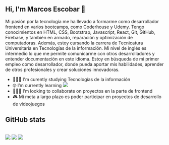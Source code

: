 ## Hi, I'm Marcos Escobar 👋
  Mi pasión por la tecnología me ha llevado a formarme como desarrollador frontend en varios bootcamps, como Coderhouse y Udemy. Tengo conocimientos en HTML, CSS, Bootstrap, Javascript, React, Git, GitHub, Firebase, y también en armado, reparación y optimización de computadoras. Además, estoy cursando la carrera de Tecnicatura Universitaria en Tecnologías de la información. Mi nivel de inglés es intermedio lo que me permite comunicarme con otros desarrolladores y entender documentación en este idioma. Estoy en búsqueda de mi primer empleo como desarrollador, donde pueda aportar mis habilidades, aprender de otros profesionales y crear soluciones innovadoras.

- 👨🏻‍🎓 I'm curently studying Tecnologías de la información
- 🤓 I’m currently learning <img src="https://img.shields.io/badge/c%23-%23239120.svg?style=for-the-badge&logo=csharp&logoColor=white">
- 👨🏻‍💻 I’m looking to collaborate on proyectos en la parte de frontend
- 🎮 Mi meta a largo plazo es poder participar en proyectos de desarrollo de videojuegos

## GitHub stats
<br>
<img src="https://github-readme-stats.vercel.app/api/top-langs/?username=mgnemoto&theme=algolia">
<img src="https://github-readme-stats.vercel.app/api?username=mgnemoto&theme=algolia">
<img src="https://github-readme-streak-stats.herokuapp.com?user=mgnemoto&theme=algolia&date_format=M%20j%5B%2C%20Y%5D">
<br>


<!--
**mgnemoto/mgnemoto** is a ✨ _special_ ✨ repository because its `README.md` (this file) appears on your GitHub profile.

Here are some ideas to get you started:

- 🔭 I’m currently working on ...
- 🌱 I’m currently learning ...
- 👯 I’m looking to collaborate on ...
- 🤔 I’m looking for help with ...
- 💬 Ask me about ...
- 📫 How to reach me: ...
- 😄 Pronouns: ...
- ⚡ Fun fact: ...
-->
